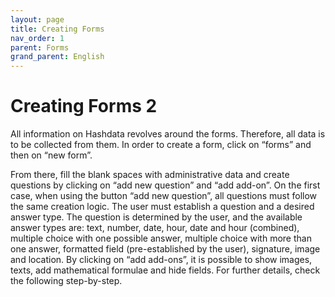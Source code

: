 ```yaml
---
layout: page
title: Creating Forms
nav_order: 1
parent: Forms
grand_parent: English
---
```

# Creating Forms 2

All information on Hashdata revolves around the forms. 
Therefore, all data is to be collected from them. 
In order to create a form, click on “forms” and then on “new form”.  

From there, fill the blank spaces with administrative data and create 
questions by clicking on “add new question” and “add add-on”. 
On the first case, when using the button “add new question”, 
all questions must follow the same creation logic. 
The user must establish a question and a desired answer type. 
The question is determined by the user, and the available answer types are: 
text, number, date, hour, date and hour (combined), multiple choice with one 
possible answer, multiple choice with more than one answer, formatted field 
(pre-established by the user), signature, image and location. By clicking on “add add-ons”, it is possible to show images, texts, add mathematical formulae and hide fields. For further details, check the following step-by-step. 
